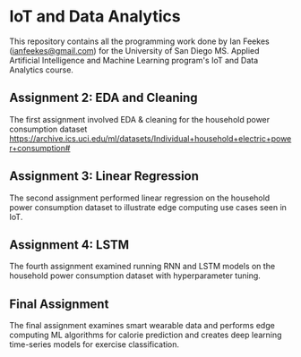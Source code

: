 # IoT and Data Analytics
This repository contains all the programming work done by Ian Feekes (ianfeekes@gmail.com) for the University of San Diego MS. Applied Artificial Intelligence and Machine Learning program's IoT and Data Analytics course.

## Assignment 2: EDA and Cleaning
The first assignment involved EDA & cleaning for the household power consumption dataset https://archive.ics.uci.edu/ml/datasets/Individual+household+electric+power+consumption#

## Assignment 3: Linear Regression
The second assignment performed linear regression on the household power consumption dataset to illustrate edge computing use cases seen in IoT.

## Assignment 4: LSTM
The fourth assignment examined running RNN and LSTM models on the household power consumption dataset with hyperparameter tuning.

## Final Assignment
The final assignment examines smart wearable data and performs edge computing ML algorithms for calorie prediction and creates deep learning time-series models for exercise classification.